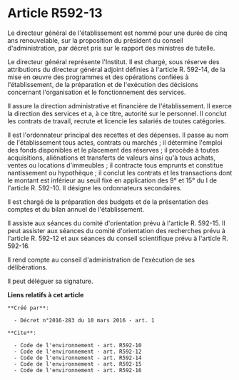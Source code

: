 # Article R592-13

Le directeur général de l'établissement est nommé pour une durée de cinq ans renouvelable, sur la proposition du président du
conseil d'administration, par décret pris sur le rapport des ministres de tutelle.

Le directeur général représente l'Institut. Il est chargé, sous réserve des attributions du directeur général adjoint
définies à l'article R. 592-14, de la mise en œuvre des programmes et des opérations confiées à l'établissement, de la
préparation et de l'exécution des décisions concernant l'organisation et le fonctionnement des services.

Il assure la direction administrative et financière de l'établissement. Il exerce la direction des services et a, à ce titre,
autorité sur le personnel. Il conclut les contrats de travail, recrute et licencie les salariés de toutes catégories.

Il est l'ordonnateur principal des recettes et des dépenses. Il passe au nom de l'établissement tous actes, contrats ou
marchés ; il détermine l'emploi des fonds disponibles et le placement des réserves ; il procède à toutes acquisitions,
aliénations et transferts de valeurs ainsi qu'à tous achats, ventes ou locations d'immeubles ; il contracte tous emprunts et
constitue nantissement ou hypothèque ; il conclut les contrats et les transactions dont le montant est inférieur au seuil
fixé en application des 9° et 15° du I de l'article R. 592-10. Il désigne les ordonnateurs secondaires.

Il est chargé de la préparation des budgets et de la présentation des comptes et du bilan annuel de l'établissement.

Il assiste aux séances du comité d'orientation prévu à l'article R. 592-15. Il peut assister aux séances du comité
d'orientation des recherches prévu à l'article R. 592-12 et aux séances du conseil scientifique prévu à l'article R. 592-16.

Il rend compte au conseil d'administration de l'exécution de ses délibérations.

Il peut déléguer sa signature.

**Liens relatifs à cet article**

	**Créé par**:

	  - Décret n°2016-283 du 10 mars 2016 - art. 1

	**Cite**:

	  - Code de l'environnement - art. R592-10
	  - Code de l'environnement - art. R592-12
	  - Code de l'environnement - art. R592-14
	  - Code de l'environnement - art. R592-15
	  - Code de l'environnement - art. R592-16

